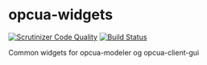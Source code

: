 # opcua-widgets

[![Scrutinizer Code Quality](https://scrutinizer-ci.com/g/FreeOpcUa/opcua-widgets/badges/quality-score.png?b=master)](https://scrutinizer-ci.com/g/FreeOpcUa/opcua-widgets/?branch=master)
[![Build Status](https://travis-ci.org/FreeOpcUa/opcua-widgets.svg?branch=master)](https://travis-ci.org/FreeOpcUa/opcua-widgets)

Common widgets for opcua-modeler og opcua-client-gui
